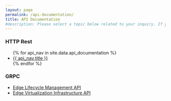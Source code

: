 ```yaml
---
layout: page
permalink: /api-documentation/
title: API Documentation
#description: Please select a topic below related to your inquiry. If you don’t find what you need, fill out the Intel® Smart Edge Open contact form.
---
```

<link rel="stylesheet" type="text/css" href="/swagger-ui/swagger-ui.css" >
<section class="inner-page-padding" id="swagger-ui">
    <!--<div class="contentArea2">
		<div class="api-col-wrap">
			<div class="api-col-left">
                <h2>
                    <a href="/api-documentation/" class="backBtn" style="font-size:16px;"><span>&#60;</span> API Documentation</a>
                </h2>
            </div>
			<div class="api-col-right">
				<select name="program" id="program" class="form-control">
					<option value="">Select API</option>
					<option <?php if(!empty($DropSelectedEaa)){ echo $DropSelectedEaa; } else{ echo ''; } ?> value='agent-auth'>Edge Application API</option>
					<option <?php if(!empty($DropSelectedController)){ echo $DropSelectedController; } else{ echo ''; } ?> value='controller'>Controller API</option>
					<option <?php if(!empty($DropSelectedAuth)){ echo $DropSelectedAuth; } else{ echo ''; } ?> value='edge-auth'>Edge Application Authentication API</option>
					<option <?php if(!empty($DropSelectedCups)){ echo $DropSelectedCups; } else{ echo ''; } ?> value='api-cups'>Core Network Configuration API</option>
					<option <?php if(!empty($DropSelectedAF)){ echo $DropSelectedAF; } else{ echo ''; } ?> value='af'>5G APPLICATION FUNCTION (AF)</option>
					<option <?php if(!empty($DropSelectedNef)){ echo $DropSelectedNef; } else{ echo ''; } ?> value='nef'>5G NETWORK EXPOSURE FUNCTION (NEF)</option>
					<option <?php if(!empty($DropSelected5goam)){ echo $DropSelected5goam; } else{ echo ''; } ?> value='5goam'>5G OAM</option>	
					<option <?php if(!empty($DropSelectedemco)){ echo $DropSelectedemco; } else{ echo ''; } ?> value='emco'>EMCO</option>
				</select>
			</div>
		</div>
		<div class="api-description"></div>
	</div>-->
    <div class="boxHead boxHeadExplore boxAPI uk-child-width-1-3@m uk-grid-match uk-text-center uk-margin-medium-top uk-grid uk-grid-stack" data-uk-grid="">
        <div class="uk-first-column">
            <div class="boxHeadBox uk-card uk-card-default uk-box-shadow-medium uk-card-hover uk-card-body uk-inline border-radius-large border-xlight">
                <h3 class="uk-card-title">HTTP Rest</h3>
                <ul>
					{% for api_nav in site.data.api_documentation %}
                    <li class="fa-angle-right"><a href="{{ api_nav.url }}" title="{{ api_nav.title }}">{{ api_nav.title }}</a></li>
                    {% endfor %}
                </ul>
            </div>
        </div>
        <div>
            <div class="boxHeadBox uk-card uk-card-default uk-box-shadow-medium uk-card-hover uk-card-body uk-inline border-radius-large border-xlight">
                <h3 class="uk-card-title">GRPC</h3>
                <ul>
					<li class="fa-angle-right"><a href="" title="Edge Lifecycle Management API">Edge Lifecycle Management API</a></li>
                    <li class="fa-angle-right"><a href="" title="Edge Virtualization Infrastructure API">Edge Virtualization Infrastructure API</a></li>
                </ul>
            </div>
        </div>
    </div>
</section>

<!--Swagger Api Code Start Here  -->  
<script src="https://code.jquery.com/jquery-3.4.1.min.js" integrity="sha256-CSXorXvZcTkaix6Yvo6HppcZGetbYMGWSFlBw8HfCJo=" crossorigin="anonymous"></script>
<script src="/swagger-ui/swagger-ui-bundle.js"> </script>
<script src="/swagger-ui/swagger-ui-standalone-preset.js"> </script>

<script type="text/javascript">
    var swag_url = "";
    var apiUrl = new URL(window.location.href);
    apiUrl = apiUrl.searchParams.get("api");

    if(apiUrl != null){
        switch(apiUrl) {
            case 'eaa':
                swag_url = 'https://raw.githubusercontent.com/open-ness/specs/master/schema/eaa/eaa.swagger.json';
            break;
            case 'controller':
                swag_url = 'https://raw.githubusercontent.com/open-ness/specs/master/schema/controller/api.swagger.json';
            break;
            case 'auth':
                swag_url = 'https://raw.githubusercontent.com/open-ness/specs/master/schema/auth/auth.swagger.json';
            break;
            case 'cups':
                swag_url = 'https://raw.githubusercontent.com/open-ness/specs/master/schema/cups/cups.swagger.json';
            break;
            case 'af':
                swag_url = 'https://raw.githubusercontent.com/open-ness/specs/master/schema/af/af.openapi.yaml';
            break;
            case 'nef':
                swag_url = 'https://raw.githubusercontent.com/open-ness/specs/master/schema/nef/nef_traffic_influence_openapi.yaml';
            break;
            case '5goam':
                swag_url = 'https://raw.githubusercontent.com/open-ness/specs/master/schema/5goam/5goam.swagger.yaml';
            break;
            case 'emco':
                swag_url = 'https://raw.githubusercontent.com/open-ness/EMCO/main/docs/emco_apis.yaml';
            break;
        }
        if(swag_url != ''){
            window.swaggerUi = SwaggerUIBundle({
                url: swag_url,
                dom_id: '#swagger-ui',
                deepLinking: true,
                validatorUrl: null,  
                presets: [
                    SwaggerUIBundle.presets.apis,
                    SwaggerUIStandalonePreset
                ],
                plugins: [
                    SwaggerUIBundle.plugins.DownloadUrl
                ],
                layout: "StandaloneLayout"
            });

            //Hide Information Div
            //$(".information-container .wrapper").css("display", "none");
        }
    }
</script>
